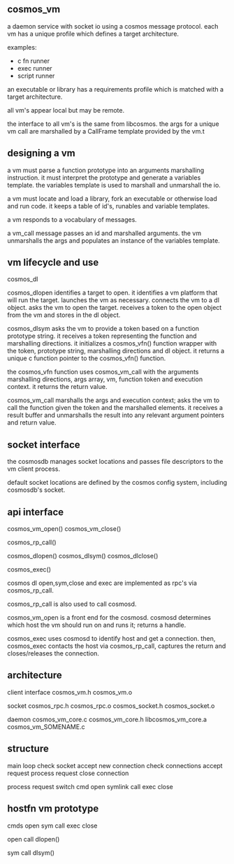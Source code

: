

cosmos_vm
---------

a daemon service with socket io using a cosmos message protocol. each vm has a unique profile which defines a target architecture.

  examples:
  - c fn runner
  - exec runner
  - script runner


an executable or library has a requirements profile which is matched with a target architecture.

all vm's appear local but may be remote.

the interface to all vm's is the same from libcosmos. the args for a unique vm call are marshalled by a CallFrame template provided by the vm.t


designing a vm
--------------

a vm must parse a function prototype into an arguments marshalling instruction. it must interpret the prototype and generate a variables template. the variables template is used to marshall and unmarshall the io.

a vm must locate and load a library, fork an executable or otherwise load and run code. it keeps a table of id's, runables and variable templates.

a vm responds to a vocabulary of messages.

a vm_call message passes an id and marshalled arguments. the vm unmarshalls the args and populates an instance of the variables template.



vm lifecycle and use
--------------------

cosmos_dl 

cosmos_dlopen identifies a target to open. it identifies a vm platform that will run the target. launches the vm as necessary. connects the vm to a dl object. asks the vm to open the target. receives a token to the open object from the vm and stores in the dl object.

cosmos_dlsym asks the vm to provide a token based on a function prototype string. it receives a token representing the function and marshalling directions. it initializes a cosmos_vfn() function wrapper with the token, prototype string, marshalling directions and dl object. it returns a unique c function pointer to the cosmos_vfn() function.

the cosmos_vfn function uses cosmos_vm_call with the arguments marshalling directions, args array, vm, function token and execution context. it returns the return value.

cosmos_vm_call marshalls the args and execution context; asks the vm to call the function given the token and the marshalled elements. it receives a result buffer and unmarshalls the result into any relevant argument pointers and return value.





socket interface
----------------

the cosmosdb manages socket locations and passes file descriptors to the vm client process.

default socket locations are defined by the cosmos config system, including cosmosdb's socket.




api interface
-------------

cosmos_vm_open()
cosmos_vm_close()

cosmos_rp_call()

cosmos_dlopen()
cosmos_dlsym()
cosmos_dlclose()

cosmos_exec()


cosmos dl open,sym,close and exec are implemented as rpc's via cosmos_rp_call.

cosmos_rp_call is also used to call cosmosd.

cosmos_vm_open is a front end for the cosmosd. cosmosd determines which host the vm should run on and runs it; returns a handle.

cosmos_exec uses cosmosd to identify host and get a connection. then, cosmos_exec contacts the host via cosmos_rp_call, captures the return and closes/releases the connection.



architecture
------------

client interface
    cosmos_vm.h
    cosmos_vm.o

socket
    cosmos_rpc.h
    cosmos_rpc.o
    cosmos_socket.h
    cosmos_socket.o

daemon
    cosmos_vm_core.c
    cosmos_vm_core.h
    libcosmos_vm_core.a
    cosmos_vm_SOMENAME.c




structure
---------

  main loop
    check socket
    accept new connection
    check connections
    accept request
    process request
    close connection


  process request
    switch cmd
      open
      symlink
      call
      exec
      close



hostfn vm prototype
-------------------

cmds
      open
      sym
      call
      exec
      close

open
      call dlopen()

sym
      call dlsym()


